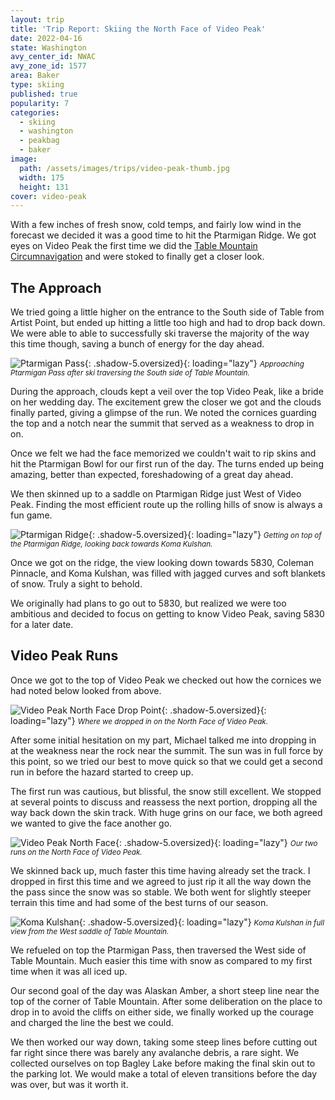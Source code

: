 ```yaml
---
layout: trip
title: 'Trip Report: Skiing the North Face of Video Peak'
date: 2022-04-16
state: Washington
avy_center_id: NWAC
avy_zone_id: 1577
area: Baker
type: skiing
published: true
popularity: 7
categories:
  - skiing
  - washington
  - peakbag
  - baker
image:
  path: /assets/images/trips/video-peak-thumb.jpg
  width: 175
  height: 131
cover: video-peak
---
```


With a few inches of fresh snow, cold temps, and fairly low wind in the
forecast we decided it was a good time to hit the Ptarmigan Ridge. We got eyes
on Video Peak the first time we did the [Table
Mountain Circumnavigation](/trips/table-mountain-circumnav.html) and were stoked to finally get
a closer look.

## The Approach

We tried going a little higher on the entrance to the South side of Table from
Artist Point, but ended up hitting a little too high and had to drop back down.
We were able to able to successfully ski traverse the majority of the way this
time though, saving a bunch of energy for the day ahead.

![Ptarmigan Pass](/assets/images/trips/video-peak-ptarmigan-pass.jpg "Ptarmigan Pass"){: .shadow-5.oversized}{: loading="lazy"} <small><i>Approaching Ptarmigan Pass after ski traversing the South side of Table Mountain.</i></small>

During the approach, clouds kept a veil over the top Video Peak, like a bride
on her wedding day. The excitement grew the closer we got and the clouds finally
parted, giving a glimpse of the run. We noted the cornices guarding the top and
a notch near the summit that served as a weakness to drop in on.

Once we felt we had the face memorized we couldn't wait to rip skins and hit
the Ptarmigan Bowl for our first run of the day. The turns ended up being
amazing, better than expected, foreshadowing of a great day ahead.

We then skinned up to a saddle on Ptarmigan Ridge just West of Video Peak.
Finding the most efficient route up the rolling hills of snow is always a fun
game.

![Ptarmigan Ridge](/assets/images/trips/video-peak-ptarmigan-ridge.jpg "Ptarmigan Ridge"){: .shadow-5.oversized}{: loading="lazy"} <small><i>Getting on top of the Ptarmigan Ridge, looking back towards Koma Kulshan.</i></small>

Once we got on the ridge, the view looking down towards 5830, Coleman Pinnacle,
and Koma Kulshan, was filled with jagged curves and soft blankets of snow.
Truly a sight to behold.

We originally had plans to go out to 5830, but realized we were too ambitious
and decided to focus on getting to know Video Peak, saving 5830 for a later
date.

## Video Peak Runs

Once we got to the top of Video Peak we checked out how the cornices we had
noted below looked from above.

![Video Peak North Face Drop Point](/assets/images/trips/video-peak-drop-point.jpg "Video Peak North Face Drop Point"){: .shadow-5.oversized}{: loading="lazy"} <small><i>Where we dropped in on the North Face of Video Peak.</i></small>

After some initial hesitation on my part, Michael talked me into dropping in at
the weakness near the rock near the summit. The sun was in full force by this
point, so we tried our best to move quick so that we could get a second run in
before the hazard started to creep up.

The first run was cautious, but blissful, the snow still excellent. We stopped
at several points to discuss and reassess the next portion, dropping all the
way back down the skin track. With huge grins on our face, we both agreed we
wanted to give the face another go.

![Video Peak North Face](/assets/images/trips/video-peak-north-face.jpg "Video Peak North Face"){: .shadow-5.oversized}{: loading="lazy"} <small><i>Our two runs on the North Face of Video Peak.</i></small>

We skinned back up, much faster this time having already set the track. I
dropped in first this time and we agreed to just rip it all the way down the
the pass since the snow was so stable. We both went for slightly steeper
terrain this time and had some of the best turns of our season.

![Koma Kulshan](/assets/images/trips/video-peak-mt-baker.jpg "Mount Baker"){: .shadow-5.oversized}{: loading="lazy"} <small><i>Koma Kulshan in full view from the West saddle of Table Mountain.</i></small>

We refueled on top the Ptarmigan Pass, then traversed the West side of Table
Mountain. Much easier this time with snow as compared to my first time when it
was all iced up.

Our second goal of the day was Alaskan Amber, a short steep line near the top
of the corner of Table Mountain. After some deliberation on the place to drop
in to avoid the cliffs on either side, we finally worked up the courage and
charged the line the best we could.

We then worked our way down, taking some steep lines before cutting out far
right since there was barely any avalanche debris, a rare sight. We collected
ourselves on top Bagley Lake before making the final skin out to the parking
lot. We would make a total of eleven transitions before the day was over, but
was it worth it.
